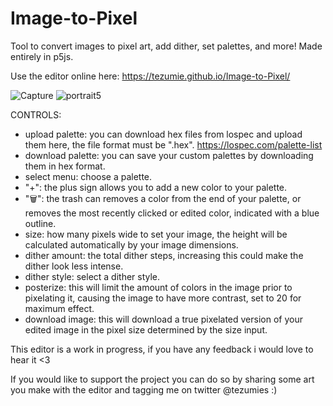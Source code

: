 # Image-to-Pixel
Tool to convert images to pixel art, add dither, set palettes, and more! Made entirely in p5js.

Use the editor online here: https://tezumie.github.io/Image-to-Pixel/

![Capture](https://github.com/Tezumie/Image-to-Pixel/assets/102488626/123e61bf-8a32-4cac-b10a-526fcebd0600)
![portrait5](https://github.com/Tezumie/Image-to-Pixel/assets/102488626/6c92e894-c8ae-4f34-8cd0-7eba2eae4d5c "This image was created with midjourney")


CONTROLS:
- upload palette: you can download hex files from lospec and upload them here, the file format must be ".hex". https://lospec.com/palette-list
- download palette: you can save your custom palettes by downloading them in hex format.
- select menu: choose a palette.
- "+": the plus sign allows you to add a new color to your palette.
- "🗑️": the trash can removes a color from the end of your palette, or removes the most recently clicked or edited color, indicated with a blue outline.
- size: how many pixels wide to set your image, the height will be calculated automatically by your image dimensions.
- dither amount: the total dither steps, increasing this could make the dither look less intense.
- dither style: select a dither style.
- posterize: this will limit the amount of colors in the image prior to pixelating it, causing the image to have more contrast, set to 20 for maximum effect.
- download image: this will download a true pixelated version of your edited image in the pixel size determined by the size input.


This editor is a work in progress, if you have any feedback i would love to hear it <3  

If you would like to support the project you can do so by sharing some art you make with the editor and tagging me on twitter @tezumies :)
